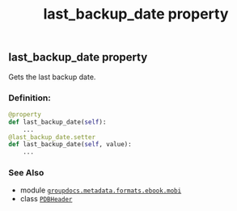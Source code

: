 ﻿---
title: last_backup_date property
second_title: GroupDocs.Metadata for Python via .NET API References
description: 
type: docs
url: /python-net/groupdocs.metadata.formats.ebook.mobi/pdbheader/last_backup_date/
is_root: false
weight: 160
---

## last_backup_date property


Gets the last backup date.
### Definition:
```python
@property
def last_backup_date(self):
    ...
@last_backup_date.setter
def last_backup_date(self, value):
    ...
```

### See Also
* module [`groupdocs.metadata.formats.ebook.mobi`](../../)
* class [`PDBHeader`](/metadata/python-net/groupdocs.metadata.formats.ebook.mobi/pdbheader)
